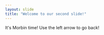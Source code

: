 ```yaml
---
layout: slide
title: "Welcome to our second slide!"
---
```

It's Morbin time!
Use the left arrow to go back!
